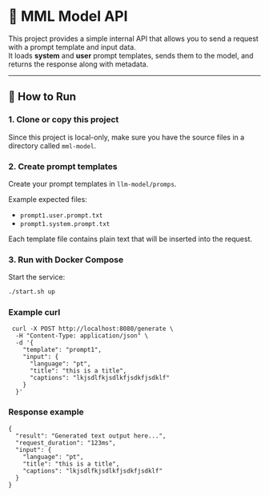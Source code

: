 # 📌 MML Model API

This project provides a simple internal API that allows you to send a request with a prompt template and input data.  
It loads **system** and **user** prompt templates, sends them to the model, and returns the response along with metadata.

---

## 🚀 How to Run

### 1. Clone or copy this project

Since this project is local-only, make sure you have the source files in a directory called `mml-model`.

### 2. Create prompt templates

Create your prompt templates in `llm-model/promps`.

Example expected files:

- `prompt1.user.prompt.txt`
- `prompt1.system.prompt.txt`

Each template file contains plain text that will be inserted into the request.

### 3. Run with Docker Compose

Start the service:

```bash
./start.sh up
```

### Example curl

```
 curl -X POST http://localhost:8080/generate \
  -H "Content-Type: application/json" \
  -d '{
    "template": "prompt1",
    "input": {
      "language": "pt",
      "title": "this is a title",
      "captions": "lkjsdlfkjsdlkfjsdkfjsdklf"
    }
  }'

```

### Response example

```
{
  "result": "Generated text output here...",
  "request_duration": "123ms",
  "input": {
    "language": "pt",
    "title": "this is a title",
    "captions": "lkjsdlfkjsdlkfjsdkfjsdklf"
  }
}

```
